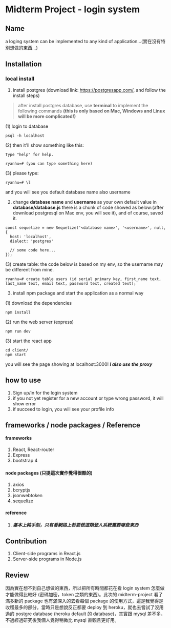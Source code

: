 # Midterm Project - login system 

## Name

a loging system can be implemented to any kind of application...(實在沒有特別想做的東西...)

## Installation
### local install
1. install postgres (download link: https://postgresapp.com/, and follow the install steps)
> after install postgres database, use **terminal** to implement the following commands **(this is only based on Mac, Windows and Linux will be more complicated!)**

(1) login to database
```
psql -h localhost
```
(2) then it'll show something like this:
```
Type "help" for help.

ryanhu=# (you can type something here)
```
(3) please type:
```
ryanhu=# \l
```
and you will see you default database name also username

2. change **database name** and **username** as your own default value in **database/database.js** there is a chunk of code showed as below:(after download postgresql on Mac env, you will see it), and of course, saved it.
```javascript=
const sequelize = new Sequelize('<database name>', '<username>', null, {
  host: 'localhost',
  dialect: 'postgres'
  
  // some code here...
});
```

(3) create table: the code below is based on my env, so the username may be different from mine.
```
ryanhu=# create table users (id serial primary key, first_name text, last_name text, email text, password text, created text);
```
3. install npm package and start the application as a normal way

(1) download the dependencies
```
npm install
```
(2) run the web server (express)
```
npm run dev
```
(3) start the react app
```
cd client/
npm start
```
you will see the page showing at localhost:3000! ***I also use the proxy***
## how to use
1. Sign up/in for the login system
2. if you not yet register for a new account or type wrong password, it will show error
3. if succeed to login, you will see your profile info
## frameworks / node packages / Reference
#### frameworks
1. React, React-router
2. Express
3. bootstrap 4
#### node packages (只提這次實作覺得很酷的)
1. axios
2. bcryptjs
3. jsonwebtoken
4. sequelize
#### reference
1. ***基本上純手刻，只有看網路上若要做這類登入系統需要哪些東西***
## Contribution
1. Client-side programs in React.js
2. Server-side programs in Node.js
## Review
因為實在想不到自己想做的東西，所以把所有時間都花在看 login system 怎麼做才能做得比較好 (密碼加密，token 之類的東西)。此次的 midterm-project 看了滿多新的 package 也有滿深入的去看每個 package 的使用方式，這是我覺得是收穫最多的部分。當時只是想說反正都要 deploy 到 heroku，就也去嘗試了沒用過的 postgre database (heroku default 的 database)，其實跟 mysql 差不多，不過經過研究後我個人覺得稍微比 mysql 直觀且更好用。


